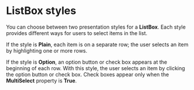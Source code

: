 
# ListBox styles

You can choose between two presentation styles for a  **ListBox**. Each style provides different ways for users to select items in the list.

If the style is  **Plain**, each item is on a separate row; the user selects an item by highlighting one or more rows.

If the style is  **Option**, an option button or check box appears at the beginning of each row. With this style, the user selects an item by clicking the option button or check box. Check boxes appear only when the **MultiSelect** property is **True**.

